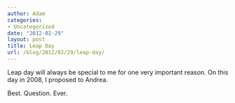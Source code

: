 ```yaml
---
author: Adam
categories:
- Uncategorized
date: "2012-02-29"
layout: post
title: Leap Day
url: /blog/2012/02/29/leap-day/
---
```

Leap day will always be special to me for one very important reason. On this day in 2008, I proposed to Andrea.

Best. Question. Ever.
